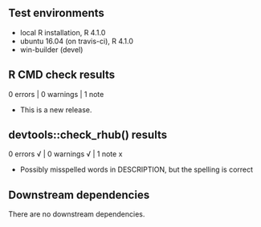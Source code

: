 ## Test environments
* local R installation, R 4.1.0
* ubuntu 16.04 (on travis-ci), R 4.1.0
* win-builder (devel)

## R CMD check results

0 errors | 0 warnings | 1 note

* This is a new release.

## devtools::check_rhub() results

0 errors √ | 0 warnings √ | 1 note x

* Possibly misspelled words in DESCRIPTION, but the spelling is correct

## Downstream dependencies
There are no downstream dependencies.
